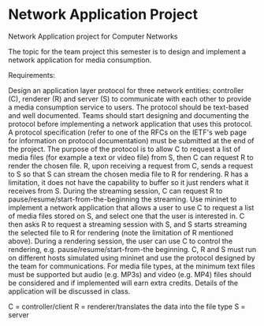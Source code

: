 # Network Application Project
Network Application project for Computer Networks

The topic for the team project this semester is to design and implement a network application for media consumption.

Requirements:

Design an application layer protocol for three network entities: controller (C), renderer (R) and server (S) to communicate with each other to provide a media consumption service to users. The protocol should be text-based and well documented. Teams should start designing and documenting the protocol before implementing a network application that uses this protocol. A protocol specification (refer to one of the RFCs on the IETF's web page for information on protocol documentation) must be submitted at the end of the project. The purpose of the protocol is to allow C to request a list of media files (for example a text or video file) from S, then  C can request R to render the chosen file. R, upon receiving a request from C, sends a request to S so that S can stream the chosen media file to R for rendering. R has a limitation, it does not have the capability to buffer so it just renders what it receives from S. During the streaming session, C can request R to pause/resume/start-from-the-beginning the streaming. 
Use mininet to implement a network application that allows a user to use C to request a list of media files stored on S, and select one that the user is interested in. C then asks R to request a streaming session with S, and S starts streaming the selected file to R for rendering (note the limitation of R mentioned above). During a rendering session, the user can use C to control the rendering, e.g. pause/resume/start-from-the beginning. 
C, R and S must run on different hosts simulated using mininet and use the protocol designed by the team for communications.
For media file types, at the minimum text files must be supported but audio (e.g. MP3s) and video (e.g. MP4) files should be considered and if implemented will earn extra credits.
Details of the application will be discussed in class.

C = controller/client
R = renderer/translates the data into the file type
S = server
